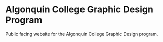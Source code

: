 # Algonquin College Graphic Design Program

Public facing website for the Algonquin College Graphic Design program.
